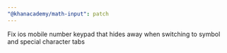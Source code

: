 ```yaml
---
"@khanacademy/math-input": patch
---
```


Fix ios mobile number keypad that hides away when switching to symbol and special character tabs

